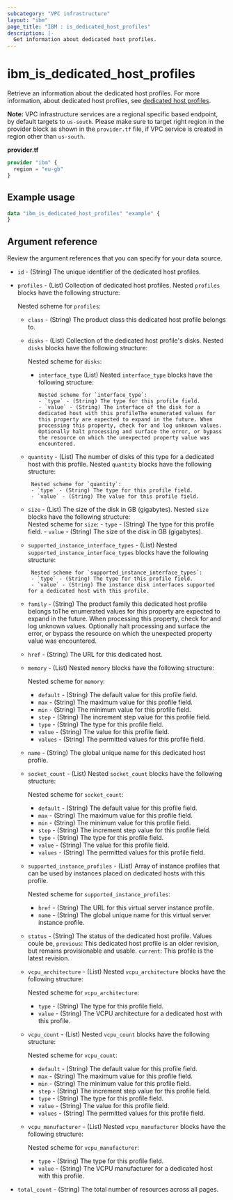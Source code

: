 ```yaml
---
subcategory: "VPC infrastructure"
layout: "ibm"
page_title: "IBM : is_dedicated_host_profiles"
description: |-
  Get information about dedicated host profiles.
---
```


# ibm_is_dedicated_host_profiles
Retrieve an information about the dedicated host profiles. For more information, about dedicated host profiles, see [dedicated host profiles](https://cloud.ibm.com/docs/vpc?topic=vpc-dh-profiles).

**Note:** 
VPC infrastructure services are a regional specific based endpoint, by default targets to `us-south`. Please make sure to target right region in the provider block as shown in the `provider.tf` file, if VPC service is created in region other than `us-south`.

**provider.tf**

```terraform
provider "ibm" {
  region = "eu-gb"
}
```

## Example usage

```terraform
data "ibm_is_dedicated_host_profiles" "example" {
}
```


## Argument reference
Review the argument references that you can specify for your data source. 

- `id` - (String) The unique identifier of the dedicated host profiles.
- `profiles` - (List) Collection of dedicated host profiles. Nested `profiles` blocks have the following structure:

  Nested scheme for `profiles`:
	- `class` - (String) The product class this dedicated host profile belongs to.
	- `disks` - (List) Collection of the dedicated host profile's disks. Nested `disks` blocks have the following structure:

	  Nested scheme for `disks`:
	  - `interface_type` (List) Nested `interface_type` blocks have the following structure:

			Nested scheme for `interface_type`:
			- `type` - (String) The type for this profile field.
			- `value` - (String) The interface of the disk for a dedicated host with this profileThe enumerated values for this property are expected to expand in the future. When processing this property, check for and log unknown values. Optionally halt processing and surface the error, or bypass the resource on which the unexpected property value was encountered.
	 - `quantity` - (List) The number of disks of this type for a dedicated host with this profile. Nested `quantity` blocks have the following structure:

			Nested scheme for `quantity`:
			- `type` - (String) The type for this profile field.
			- `value` - (String) The value for this profile field.
	 - `size` - (List) The size of the disk in GB (gigabytes). Nested `size` blocks have the following structure:	 	
			Nested scheme for `size`:
			- `type` - (String) The type for this profile field.
			- `value` - (String) The size of the disk in GB (gigabytes).
	 - `supported_instance_interface_types`  - (List) Nested `supported_instance_interface_types` blocks have the following structure:
	  
			Nested scheme for `supported_instance_interface_types`:
			- `type` - (String) The type for this profile field.
			- `value` - (String) The instance disk interfaces supported for a dedicated host with this profile.
	- `family` - (String) The product family this dedicated host profile belongs toThe enumerated values for this property are expected to expand in the future. When processing this property, check for and log unknown values. Optionally halt processing and surface the error, or bypass the resource on which the unexpected property value was encountered.
	- `href` - (String) The URL for this dedicated host.
	- `memory`  - (List) Nested `memory` blocks have the following structure:

	  Nested scheme for `memory`:
	  - `default` - (String) The default value for this profile field.
	  - `max` - (String) The maximum value for this profile field.
	  - `min` - (String) The minimum value for this profile field.
	  - `step` - (String) The increment step value for this profile field.
	  - `type` - (String) The type for this profile field.
	  - `value` - (String) The value for this profile field.
	  - `values` - (String) The permitted values for this profile field.
	- `name` - (String) The global unique name for this dedicated host profile.
	- `socket_count`  - (List) Nested `socket_count` blocks have the following structure:

	  Nested scheme for `socket_count`:
	  - `default` - (String) The default value for this profile field.
	  - `max` - (String) The maximum value for this profile field.
	  - `min` - (String) The minimum value for this profile field.
	  - `step` - (String) The increment step value for this profile field.
	  - `type` - (String) The type for this profile field.
	  - `value` - (String) The value for this profile field.
	  - `values` - (String) The permitted values for this profile field.
	- `supported_instance_profiles` - (List) Array of instance profiles that can be used by instances placed on dedicated hosts with this profile.

	  Nested scheme for `supported_instance_profiles`:
	  - `href` - (String) The URL for this virtual server instance profile.
	  - `name` - (String) The global unique name for this virtual server instance profile.
	- `status` - (String) The status of the dedicated host profile. Values coule be,  `previous`: This dedicated host profile is an older revision, but remains provisionable and usable. `current`: This profile is the latest revision.
	- `vcpu_architecture` - (List)  Nested `vcpu_architecture` blocks have the following structure:

	  Nested scheme for `vcpu_architecture`:
	  - `type` - (String) The type for this profile field.
	  - `value` - (String) The VCPU architecture for a dedicated host with this profile.
	- `vcpu_count` - (List) Nested `vcpu_count` blocks have the following structure:

	  Nested scheme for `vcpu_count`:
	  - `default` - (String) The default value for this profile field.
	  - `max` - (String) The maximum value for this profile field.
	  - `min` - (String) The minimum value for this profile field.
	  - `step` - (String) The increment step value for this profile field.
	  - `type` - (String) The type for this profile field.
	  - `value` - (String) The value for this profile field.
	  - `values` - (String) The permitted values for this profile field.
	- `vcpu_manufacturer` - (List)  Nested `vcpu_manufacturer` blocks have the following structure:

	  Nested scheme for `vcpu_manufacturer`:
	  - `type` - (String) The type for this profile field.
	  - `value` - (String) The VCPU manufacturer for a dedicated host with this profile.
- `total_count` - (String) The total number of resources across all pages.

